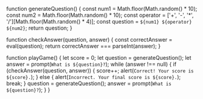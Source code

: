 function generateQuestion() {
  const num1 = Math.floor(Math.random() * 10);
  const num2 = Math.floor(Math.random() * 10);
  const operator = ['+', '-', '*', '/'][Math.floor(Math.random() * 4)];
  const question = `${num1} ${operator} ${num2}`;
  return question;
}

function checkAnswer(question, answer) {
  const correctAnswer = eval(question);
  return correctAnswer === parseInt(answer);
}

function playGame() {
  let score = 0;
  let question = generateQuestion();
  let answer = prompt(`What is ${question}?`);
  while (answer !== null) {
    if (checkAnswer(question, answer)) {
      score++;
      alert(`Correct! Your score is ${score}.`);
    } else {
      alert(`Incorrect. Your final score is ${score}.`);
      break;
    }
    question = generateQuestion();
    answer = prompt(`What is ${question}?`);
  }
}

